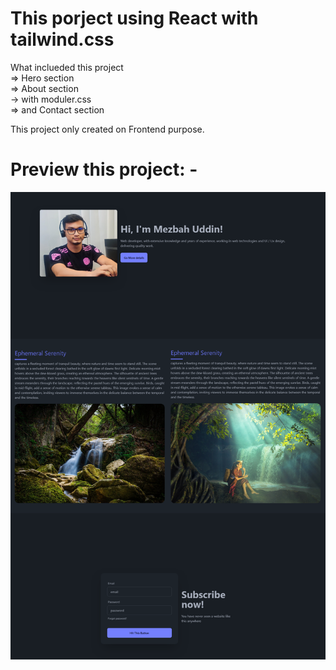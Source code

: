 # This porject using React with tailwind.css

What inclueded this project <br>
=> Hero section<br>
=> About section<br>
  -> with moduler.css<br>
=> and Contact section<br>

This project only created on Frontend purpose.

# Preview this project: -
![Mezbah uddin React project](https://raw.githubusercontent.com/developer-mezbah/react-demo-portfolio/main/preview.png)
